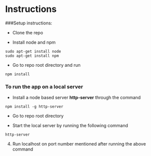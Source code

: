 # Instructions

###Setup instructions:

- Clone the repo

- Install node and npm
```
sudo apt-get install node
sudo apt-get install npm
```

- Go to repo root directory and run
```
npm install
```

### To run the app on a local server
- Install a node based server **http-server** through the command
```
npm install -g http-server
```

- Go to repo root directory

- Start the local server by running the following command
```
http-server
```

4. Run localhost on port number mentioned after running the above command